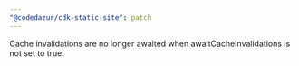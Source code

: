 ```yaml
---
"@codedazur/cdk-static-site": patch
---
```


Cache invalidations are no longer awaited when awaitCacheInvalidations is not set to true.

